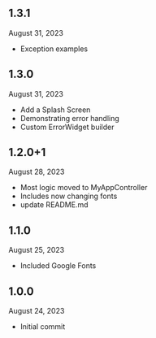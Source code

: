
## 1.3.1
August 31, 2023
- Exception examples

## 1.3.0
August 31, 2023
- Add a Splash Screen
- Demonstrating error handling
- Custom ErrorWidget builder

## 1.2.0+1
August 28, 2023
- Most logic moved to MyAppController
- Includes now changing fonts
- update README.md

## 1.1.0
August 25, 2023
- Included Google Fonts

## 1.0.0
August 24, 2023
- Initial commit